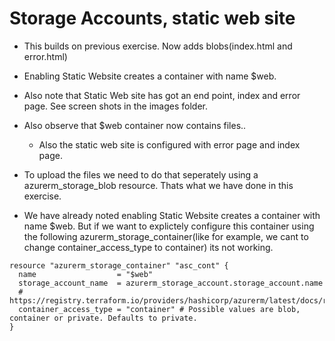 # Storage Accounts, static web site

- This builds on previous exercise. Now adds blobs(index.html and error.html)

- Enabling Static Website creates a container with name $web. 

- Also note that Static Web site has got an end point, index and error page. See screen shots in the images folder.

- Also observe that $web container now contains files.. 
  - Also the static web site is configured with error page and index page.

- To upload the files we need to do that seperately using a azurerm_storage_blob resource. Thats what we have done in this exercise.

- We have already noted enabling Static Website creates a container with name $web. But if we want to explictely configure this container using the following 
    azurerm_storage_container(like for example, we cant to change container_access_type to container) its not working.

```
resource "azurerm_storage_container" "asc_cont" {
  name                  = "$web"
  storage_account_name  = azurerm_storage_account.storage_account.name
  # https://registry.terraform.io/providers/hashicorp/azurerm/latest/docs/resources/storage_container#container_access_type
  container_access_type = "container" # Possible values are blob, container or private. Defaults to private.
}
```

